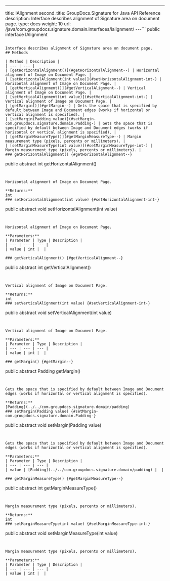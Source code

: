 ---
title: IAlignment
second_title: GroupDocs.Signature for Java API Reference
description: Interface describes alignment of Signature area on document page.
type: docs
weight: 10
url: /java/com.groupdocs.signature.domain.interfaces/ialignment/
---```
public interface IAlignment
```

Interface describes alignment of Signature area on document page.
## Methods

| Method | Description |
| --- | --- |
| [getHorizontalAlignment()](#getHorizontalAlignment--) | Horizontal alignment of Image on Document Page. |
| [setHorizontalAlignment(int value)](#setHorizontalAlignment-int-) | Horizontal alignment of Image on Document Page. |
| [getVerticalAlignment()](#getVerticalAlignment--) | Vertical alignment of Image on Document Page. |
| [setVerticalAlignment(int value)](#setVerticalAlignment-int-) | Vertical alignment of Image on Document Page. |
| [getMargin()](#getMargin--) | Gets the space that is specified by default between Image and Document edges (works if horizontal or vertical alignment is specified). |
| [setMargin(Padding value)](#setMargin-com.groupdocs.signature.domain.Padding-) | Gets the space that is specified by default between Image and Document edges (works if horizontal or vertical alignment is specified). |
| [getMarginMeasureType()](#getMarginMeasureType--) | Margin measurement type (pixels, percents or millimeters). |
| [setMarginMeasureType(int value)](#setMarginMeasureType-int-) | Margin measurement type (pixels, percents or millimeters). |
### getHorizontalAlignment() {#getHorizontalAlignment--}
```
public abstract int getHorizontalAlignment()
```


Horizontal alignment of Image on Document Page.

**Returns:**
int
### setHorizontalAlignment(int value) {#setHorizontalAlignment-int-}
```
public abstract void setHorizontalAlignment(int value)
```


Horizontal alignment of Image on Document Page.

**Parameters:**
| Parameter | Type | Description |
| --- | --- | --- |
| value | int |  |

### getVerticalAlignment() {#getVerticalAlignment--}
```
public abstract int getVerticalAlignment()
```


Vertical alignment of Image on Document Page.

**Returns:**
int
### setVerticalAlignment(int value) {#setVerticalAlignment-int-}
```
public abstract void setVerticalAlignment(int value)
```


Vertical alignment of Image on Document Page.

**Parameters:**
| Parameter | Type | Description |
| --- | --- | --- |
| value | int |  |

### getMargin() {#getMargin--}
```
public abstract Padding getMargin()
```


Gets the space that is specified by default between Image and Document edges (works if horizontal or vertical alignment is specified).

**Returns:**
[Padding](../../com.groupdocs.signature.domain/padding)
### setMargin(Padding value) {#setMargin-com.groupdocs.signature.domain.Padding-}
```
public abstract void setMargin(Padding value)
```


Gets the space that is specified by default between Image and Document edges (works if horizontal or vertical alignment is specified).

**Parameters:**
| Parameter | Type | Description |
| --- | --- | --- |
| value | [Padding](../../com.groupdocs.signature.domain/padding) |  |

### getMarginMeasureType() {#getMarginMeasureType--}
```
public abstract int getMarginMeasureType()
```


Margin measurement type (pixels, percents or millimeters).

**Returns:**
int
### setMarginMeasureType(int value) {#setMarginMeasureType-int-}
```
public abstract void setMarginMeasureType(int value)
```


Margin measurement type (pixels, percents or millimeters).

**Parameters:**
| Parameter | Type | Description |
| --- | --- | --- |
| value | int |  |

